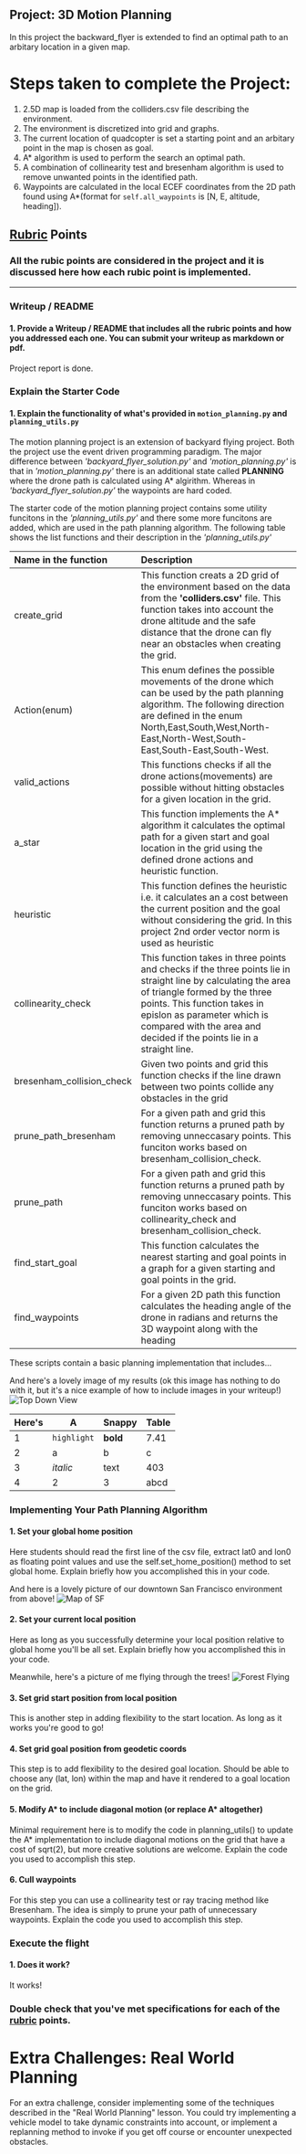 ## Project: 3D Motion Planning
In this project the backward_flyer is extended to find an optimal path to an arbitary location in a given map. 

# Steps taken to complete the Project:
1. 2.5D map is loaded from the colliders.csv file describing the environment.
2. The environment is discretized into grid and graphs.
3. The current location of quadcopter is set a starting point and an arbitary point in the map is chosen as goal.
4. A* algorithm is used to perform the search an optimal path.
5. A combination of collinearity test and bresenham algorithm is used to remove unwanted points in the identified path.
6. Waypoints are calculated in the local ECEF coordinates from the 2D path found using A*(format for `self.all_waypoints` is [N, E, altitude, heading]).


## [Rubric](https://review.udacity.com/#!/rubrics/1534/view) Points
### All the rubic points are considered in the project and it is discussed here how each rubic point is implemented.
---
### Writeup / README

#### 1. Provide a Writeup / README that includes all the rubric points and how you addressed each one.  You can submit your writeup as markdown or pdf.  

Project report is done.

### Explain the Starter Code

#### 1. Explain the functionality of what's provided in `motion_planning.py` and `planning_utils.py`

The motion planning project is an extension of backyard flying project. Both the project use the event driven programming paradigm. The major difference between *'backyard_flyer_solution.py'* and *'motion_planning.py'* is that in *'motion_planning.py'* there is an additional state called **PLANNING** where the drone path is calculated using A* algirithm. Whereas in *'backyard_flyer_solution.py'* the waypoints are hard coded.

The starter code of the motion planning project contains some utility funcitons in the *'planning_utils.py'* and there some more funcitons are added, which are used in the path planning algorithm. The following table shows the list functions and their description in the *'planning_utils.py'* 

Name in the function | Description|
|:-|:-|
create_grid| This function creats a 2D grid of the environment based on the data from the **'colliders.csv'** file. This function takes into account the drone altitude and the safe distance that the drone can fly near an obstacles when creating the grid.
Action(enum)| This enum defines the possible movements of the drone which can be used by the path planning algorithm. The following direction are defined in the enum North,East,South,West,North-East,North-West,South-East,South-East,South-West.
valid_actions| This functions checks if all the drone actions(movements) are possible without hitting obstacles for a given location in the grid. 
a_star| This function implements the A* algorithm it calculates the optimal path for a given start and goal location in the grid using the defined drone actions and heuristic function.
heuristic| This function defines the heuristic i.e. it calculates an a cost between the current position and the goal without considering the grid. In this project 2nd order vector norm is used as heuristic
collinearity_check| This function takes in three points and checks if the three points lie in straight line by calculating the area of triangle formed by the three points. This function takes in epislon as parameter which is compared with the area and decided if the points lie in a straight line.
bresenham_collision_check| Given two points and grid this function checks if the line drawn between two points collide any obstacles in the grid
prune_path_bresenham|For a given path and grid this function returns a pruned path by removing unneccasary points. This funciton works based on bresenham_collision_check.
prune_path| For a given path and grid this function returns a pruned path by removing unneccasary points. This funciton works based on collinearity_check and bresenham_collision_check.
find_start_goal| This function calculates the nearest starting and goal points in a graph for a given starting and goal points in the grid.
find_waypoints| For a given 2D path this function calculates the heading angle of the drone in radians and returns the 3D waypoint along with the heading


These scripts contain a basic planning implementation that includes...

And here's a lovely image of my results (ok this image has nothing to do with it, but it's a nice example of how to include images in your writeup!)
![Top Down View](./misc/high_up.png)

Here's | A | Snappy | Table
--- | --- | --- | ---
1 | `highlight` | **bold** | 7.41
2 | a | b | c
3 | *italic* | text | 403
4 | 2 | 3 | abcd

### Implementing Your Path Planning Algorithm

#### 1. Set your global home position
Here students should read the first line of the csv file, extract lat0 and lon0 as floating point values and use the self.set_home_position() method to set global home. Explain briefly how you accomplished this in your code.


And here is a lovely picture of our downtown San Francisco environment from above!
![Map of SF](./misc/map.png)

#### 2. Set your current local position
Here as long as you successfully determine your local position relative to global home you'll be all set. Explain briefly how you accomplished this in your code.


Meanwhile, here's a picture of me flying through the trees!
![Forest Flying](./misc/in_the_trees.png)

#### 3. Set grid start position from local position
This is another step in adding flexibility to the start location. As long as it works you're good to go!

#### 4. Set grid goal position from geodetic coords
This step is to add flexibility to the desired goal location. Should be able to choose any (lat, lon) within the map and have it rendered to a goal location on the grid.

#### 5. Modify A* to include diagonal motion (or replace A* altogether)
Minimal requirement here is to modify the code in planning_utils() to update the A* implementation to include diagonal motions on the grid that have a cost of sqrt(2), but more creative solutions are welcome. Explain the code you used to accomplish this step.

#### 6. Cull waypoints 
For this step you can use a collinearity test or ray tracing method like Bresenham. The idea is simply to prune your path of unnecessary waypoints. Explain the code you used to accomplish this step.



### Execute the flight
#### 1. Does it work?
It works!

### Double check that you've met specifications for each of the [rubric](https://review.udacity.com/#!/rubrics/1534/view) points.
  
# Extra Challenges: Real World Planning

For an extra challenge, consider implementing some of the techniques described in the "Real World Planning" lesson. You could try implementing a vehicle model to take dynamic constraints into account, or implement a replanning method to invoke if you get off course or encounter unexpected obstacles.


